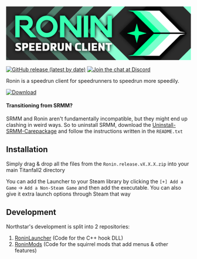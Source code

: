 ![](https://raw.githubusercontent.com/TF2SR/Ronin/main/assets/ronin-banner.jpg)

[![GitHub release (latest by date)](https://img.shields.io/github/v/release/TF2SR/Ronin?color=49fcb4&style=for-the-badge)](https://github.com/TF2SR/Ronin/releases)
[![Join the chat at Discord](https://img.shields.io/badge/tf2sr-discord-7289DA.svg?style=for-the-badge)](https://discord.com/invite/P3JKjfx4uZ)

Ronin is a speedrun client for speedrunners to speedrun more speedily.

[![Download](https://img.shields.io/badge/download-49fcb4?style=for-the-badge)](https://github.com/TF2SR/Ronin/releases)

#### Transitioning from SRMM?

SRMM and Ronin aren't fundamentally incompatible, but they might end up clashing in weird ways. So to uninstall SRMM, download the [Uninstall-SRMM-Carepackage](https://drive.google.com/file/d/1-qbEkztYeT4r4YmUWHthvpY8Wsm3gx8x/view?usp=sharing) and follow the instructions written in the `README.txt`

## Installation

Simply drag & drop all the files from the `Ronin.release.vX.X.X.zip` into your main Titanfall2 directory

You can add the Launcher to your Steam library by clicking the `[+] Add a Game` -> `Add a Non-Steam Game` and then add the executable. You can also give it extra launch options through Steam that way

## Development

Northstar's development is split into 2 repositories:

1. [RoninLauncher](https://github.com/TF2SR/RoninLauncher) (Code for the C++ hook DLL)
1. [RoninMods](https://github.com/TF2SR/RoninMods) (Code for the squirrel mods that add menus & other features)
